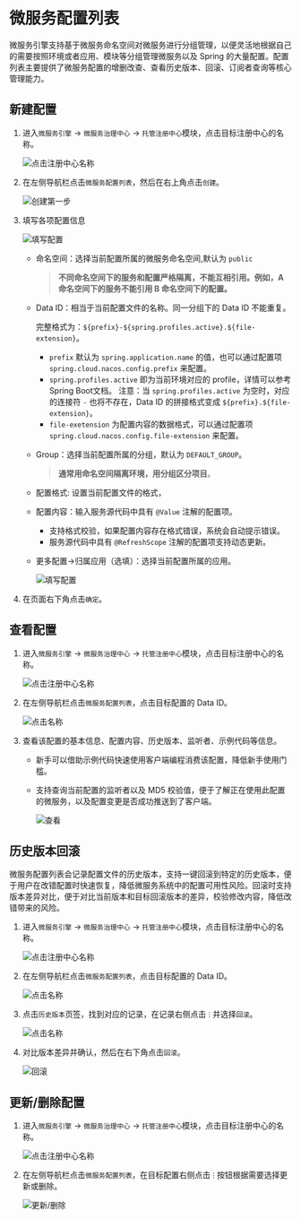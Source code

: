 # 微服务配置列表

微服务引擎支持基于微服务命名空间对微服务进行分组管理，以便灵活地根据自己的需要按照环境或者应用、模块等分组管理微服务以及 Spring 的大量配置。配置列表主要提供了微服务配置的增删改查、查看历史版本、回滚、订阅者查询等核心管理能力。

## 新建配置

1. 进入`微服务引擎` -> `微服务治理中心` -> `托管注册中心`模块，点击目标注册中心的名称。

    ![点击注册中心名称](https://community-github.cn-sh2.ufileos.com/daocloud-docs-images/docs/skoala/registry/managed/imgs/config01.png)

2. 在左侧导航栏点击`微服务配置列表`，然后在右上角点击`创建`。

    ![创建第一步](https://community-github.cn-sh2.ufileos.com/daocloud-docs-images/docs/skoala/registry/managed/imgs/config02.png)

3. 填写各项配置信息

    ![填写配置](https://community-github.cn-sh2.ufileos.com/daocloud-docs-images/docs/skoala/registry/managed/imgs/config03.png)

    - 命名空间：选择当前配置所属的微服务命名空间,默认为 `public`

        > **不同命名空间下的服务和配置严格隔离，不能互相引用。例如，A 命名空间下的服务不能引用 B 命名空间下的配置。**

    - Data ID：相当于当前配置文件的名称。同一分组下的 Data ID 不能重复。

        完整格式为：`${prefix}-${spring.profiles.active}.${file-extension}`。

        - `prefix` 默认为 `spring.application.name` 的值，也可以通过配置项 `spring.cloud.nacos.config.prefix` 来配置。
        - `spring.profiles.active` 即为当前环境对应的 profile，详情可以参考 Spring Boot文档。 注意：当 `spring.profiles.active` 为空时，对应的连接符 `-` 也将不存在，Data ID 的拼接格式变成 `${prefix}.${file-extension}`。
        - `file-exetension` 为配置内容的数据格式，可以通过配置项 `spring.cloud.nacos.config.file-extension` 来配置。

    - Group：选择当前配置所属的分组，默认为 `DEFAULT_GROUP`。

        > **通常用命名空间隔离环境，用分组区分项目**。

    - 配置格式: 设置当前配置文件的格式，

    - 配置内容：输入服务源代码中具有 `@Value` 注解的配置项。

        - 支持格式校验，如果配置内容存在格式错误，系统会自动提示错误。
        - 服务源代码中具有 `@RefreshScope` 注解的配置项支持动态更新。

    - 更多配置->归属应用（选填）：选择当前配置所属的应用。

        ![填写配置](https://community-github.cn-sh2.ufileos.com/daocloud-docs-images/docs/skoala/registry/managed/imgs/config04.png)

4. 在页面右下角点击`确定`。

## 查看配置

1. 进入`微服务引擎` -> `微服务治理中心` -> `托管注册中心`模块，点击目标注册中心的名称。

    ![点击注册中心名称](https://community-github.cn-sh2.ufileos.com/daocloud-docs-images/docs/skoala/registry/managed/imgs/config01.png)

2. 在左侧导航栏点击`微服务配置列表`，点击目标配置的 Data ID。

    ![点击名称](https://community-github.cn-sh2.ufileos.com/daocloud-docs-images/docs/skoala/registry/managed/imgs/config05.png)

3. 查看该配置的基本信息、配置内容、历史版本、监听者、示例代码等信息。

    - 新手可以借助示例代码快速使用客户端编程消费该配置，降低新手使用门槛。
    - 支持查询当前配置的监听者以及 MD5 校验值，便于了解正在使用此配置的微服务，以及配置变更是否成功推送到了客户端。

        ![查看](https://community-github.cn-sh2.ufileos.com/daocloud-docs-images/docs/skoala/registry/managed/imgs/config06.png)

## 历史版本回滚

微服务配置列表会记录配置文件的历史版本，支持一键回滚到特定的历史版本，便于用户在改错配置时快速恢复，降低微服务系统中的配置可用性风险。回滚时支持版本差异对比，便于对比当前版本和目标回滚版本的差异，校验修改内容，降低改错带来的风险。

1. 进入`微服务引擎` -> `微服务治理中心` -> `托管注册中心`模块，点击目标注册中心的名称。

    ![点击注册中心名称](https://community-github.cn-sh2.ufileos.com/daocloud-docs-images/docs/skoala/registry/managed/imgs/config01.png)

2. 在左侧导航栏点击`微服务配置列表`，点击目标配置的 Data ID。

    ![点击名称](https://community-github.cn-sh2.ufileos.com/daocloud-docs-images/docs/skoala/registry/managed/imgs/config05.png)

3. 点击`历史版本`页签，找到对应的记录，在记录右侧点击 `ⵗ` 并选择`回滚`。

    ![点击名称](https://community-github.cn-sh2.ufileos.com/daocloud-docs-images/docs/skoala/registry/managed/imgs/config07.png)

4. 对比版本差异并确认，然后在右下角点击`回滚`。

    ![回滚](https://community-github.cn-sh2.ufileos.com/daocloud-docs-images/docs/skoala/registry/managed/imgs/config08.png)

## 更新/删除配置

1. 进入`微服务引擎` -> `微服务治理中心` -> `托管注册中心`模块，点击目标注册中心的名称。

    ![点击注册中心名称](https://community-github.cn-sh2.ufileos.com/daocloud-docs-images/docs/skoala/registry/managed/imgs/config01.png)

2. 在左侧导航栏点击`微服务配置列表`，在目标配置右侧点击 `ⵗ` 按钮根据需要选择更新或删除。

    ![更新/删除](https://community-github.cn-sh2.ufileos.com/daocloud-docs-images/docs/skoala/registry/managed/imgs/config07.png)
